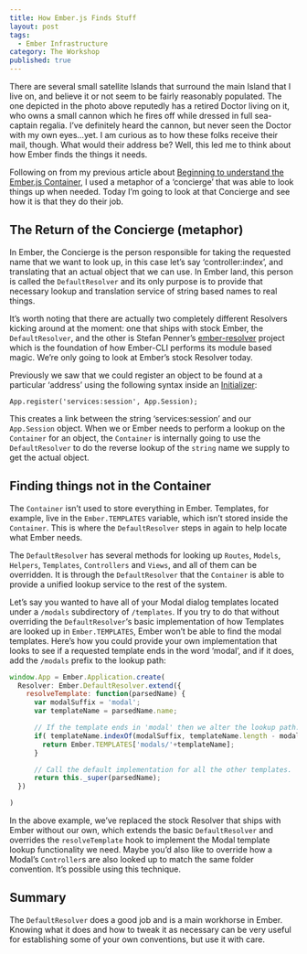 ```yaml
---
title: How Ember.js Finds Stuff
layout: post
tags:
  - Ember Infrastructure
category: The Workshop
published: true
---
```

There are several small satellite Islands that surround the main Island that I live on, and believe it or not seem to be fairly reasonably populated. The one depicted in the photo above reputedly has a retired Doctor living on it, who owns a small cannon which he fires off while dressed in full sea-captain regalia. I&#8217;ve definitely heard the cannon, but never seen the Doctor with my own eyes&#8230;yet. I am curious as to how these folks receive their mail, though. What would their address be? Well, this led me to think about how Ember finds the things it needs.

<!--more-->

Following on from my previous article about [Beginning to understand the Ember.js Container][1], I used a metaphor of a &#8216;concierge&#8217; that was able to look things up when needed. Today I&#8217;m going to look at that Concierge and see how it is that they do their job.

## The Return of the Concierge (metaphor)

In Ember, the Concierge is the person responsible for taking the requested name that we want to look up, in this case let&#8217;s say &#8216;controller:index&#8217;, and translating that an actual object that we can use. In Ember land, this person is called the `DefaultResolver` and its only purpose is to provide that necessary lookup and translation service of string based names to real things.

It&#8217;s worth noting that there are actually two completely different Resolvers kicking around at the moment: one that ships with stock Ember, the `DefaultResolver`, and the other is Stefan Penner&#8217;s [ember-resolver][2] project which is the foundation of how Ember-CLI performs its module based magic. We&#8217;re only going to look at Ember&#8217;s stock Resolver today.

Previously we saw that we could register an object to be found at a particular &#8216;address&#8217; using the following syntax inside an [Initializer][3]:

    App.register('services:session', App.Session);


This creates a link between the string &#8216;services:session&#8217; and our `App.Session` object. When we or Ember needs to perform a lookup on the `Container` for an object, the `Container` is internally going to use the `DefaultResolver` to do the reverse lookup of the `string` name we supply to get the actual object.

## Finding things not in the Container

The `Container` isn&#8217;t used to store everything in Ember. Templates, for example, live in the `Ember.TEMPLATES` variable, which isn&#8217;t stored inside the `Container`. This is where the `DefaultResolver` steps in again to help locate what Ember needs.

The `DefaultResolver` has several methods for looking up `Routes`, `Models`, `Helpers`, `Templates`, `Controllers` and `Views`, and all of them can be overridden. It is through the `DefaultResolver` that the `Container` is able to provide a unified lookup service to the rest of the system.

Let&#8217;s say you wanted to have all of your Modal dialog templates located under a `/modals` subdirectory of `/templates`. If you try to do that without overriding the `DefaultResolver`&#8216;s basic implementation of how Templates are looked up in `Ember.TEMPLATES`, Ember won&#8217;t be able to find the modal templates. Here&#8217;s how you could provide your own implementation that looks to see if a requested template ends in the word &#8216;modal&#8217;, and if it does, add the `/modals` prefix to the lookup path:

~~~javascript
window.App = Ember.Application.create(
  Resolver: Ember.DefaultResolver.extend({
    resolveTemplate: function(parsedName) {
      var modalSuffix = 'modal';
      var templateName = parsedName.name;

      // If the template ends in 'modal' then we alter the lookup path.
      if( templateName.indexOf(modalSuffix, templateName.length - modalSuffix.length) !== -1 ){
        return Ember.TEMPLATES['modals/'+templateName];
      }

      // Call the default implementation for all the other templates.
      return this._super(parsedName);
  })

)
~~~

In the above example, we&#8217;ve replaced the stock Resolver that ships with Ember without our own, which extends the basic `DefaultResolver` and overrides the `resolveTemplate` hook to implement the Modal template lookup functionality we need. Maybe you&#8217;d also like to override how a Modal&#8217;s `Controller`s are also looked up to match the same folder convention. It&#8217;s possible using this technique.

## Summary

The `DefaultResolver` does a good job and is a main workhorse in Ember. Knowing what it does and how to tweak it as necessary can be very useful for establishing some of your own conventions, but use it with care.

 [1]: http://ember.zone/beginning-to-understand-the-ember-js-container/
 [2]: https://github.com/stefanpenner/ember-resolver
 [3]: http://ember.zone/ember-application-initializers/